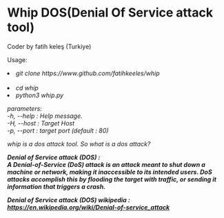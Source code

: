 # Whip DOS(Denial Of Service attack tool)<br>
Coder by fatih keleş (Turkiye)

Usage:<br>
<li><i>git clone https://www.github.com/fatihkeeles/whip</li><br>
<li><i>cd whip<i></li>
<li><i>python3 whip.py<i></li>

parameters:<br>
-h, --help : Help message.<br>
-H, --host : Target Host<br>
-p, --port : target port (default : 80)<br>


whip is a dos attack tool. So what is a dos attack?<br>

<strong><i>Denial of Service attack (DOS) : <i><strong><br>
<i>A Denial-of-Service (DoS) attack is an attack meant to shut down a machine or network, making it inaccessible to its intended users. DoS attacks accomplish this by flooding the target with traffic, or sending it information that triggers a crash.<i><br>
  
<strong><i>Denial of Service attack (DOS) wikipedia : <i><strong><br>
https://en.wikipedia.org/wiki/Denial-of-service_attack

